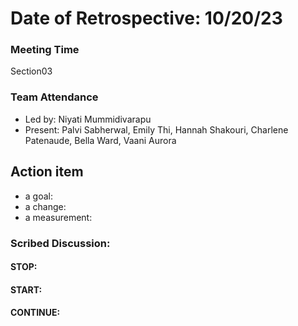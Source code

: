 # Date of Retrospective: 10/20/23

### Meeting Time
Section03

### Team Attendance
* Led by: Niyati Mummidivarapu
* Present: Palvi Sabherwal, Emily Thi, Hannah Shakouri, Charlene Patenaude, Bella Ward, Vaani Aurora

## Action item
* a goal:
* a change:
* a measurement:


### Scribed Discussion:
#### STOP:

#### START:

#### CONTINUE:
